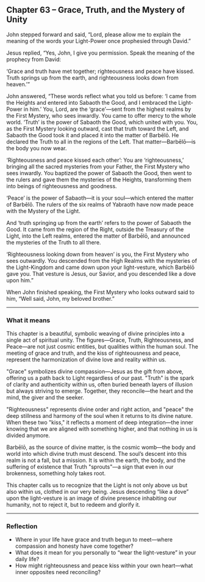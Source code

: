 ## Chapter 63 – Grace, Truth, and the Mystery of Unity

John stepped forward and said, “Lord, please allow me to explain the meaning of the words your Light-Power once prophesied through David.”

Jesus replied, “Yes, John, I give you permission. Speak the meaning of the prophecy from David:

‘Grace and truth have met together; righteousness and peace have kissed.  
Truth springs up from the earth, and righteousness looks down from heaven.’”

John answered, “These words reflect what you told us before: ‘I came from the Heights and entered into Sabaoth the Good, and I embraced the Light-Power in him.’ You, Lord, are the ‘grace’—sent from the highest realms by the First Mystery, who sees inwardly. You came to offer mercy to the whole world. ‘Truth’ is the power of Sabaoth the Good, which united with you. You, as the First Mystery looking outward, cast that truth toward the Left, and Sabaoth the Good took it and placed it into the matter of Barbēlō. He declared the Truth to all in the regions of the Left. That matter—Barbēlō—is the body you now wear.

‘Righteousness and peace kissed each other’: You are ‘righteousness,’ bringing all the sacred mysteries from your Father, the First Mystery who sees inwardly. You baptized the power of Sabaoth the Good, then went to the rulers and gave them the mysteries of the Heights, transforming them into beings of righteousness and goodness.

‘Peace’ is the power of Sabaoth—it is your soul—which entered the matter of Barbēlō. The rulers of the six realms of Yabraoth have now made peace with the Mystery of the Light.

And ‘truth springing up from the earth’ refers to the power of Sabaoth the Good. It came from the region of the Right, outside the Treasury of the Light, into the Left realms, entered the matter of Barbēlō, and announced the mysteries of the Truth to all there.

‘Righteousness looking down from heaven’ is you, the First Mystery who sees outwardly. You descended from the High Realms with the mysteries of the Light-Kingdom and came down upon your light-vesture, which Barbēlō gave you. That vesture is Jesus, our Savior, and you descended like a dove upon him.”

When John finished speaking, the First Mystery who looks outward said to him, “Well said, John, my beloved brother.”

---

### What it means

This chapter is a beautiful, symbolic weaving of divine principles into a single act of spiritual unity. The figures—Grace, Truth, Righteousness, and Peace—are not just cosmic entities, but qualities within the human soul. The meeting of grace and truth, and the kiss of righteousness and peace, represent the harmonization of divine love and reality within us.

"Grace" symbolizes divine compassion—Jesus as the gift from above, offering us a path back to Light regardless of our past. "Truth" is the spark of clarity and authenticity within us, often buried beneath layers of illusion but always striving to emerge. Together, they reconcile—the heart and the mind, the giver and the seeker.

"Righteousness" represents divine order and right action, and "peace" the deep stillness and harmony of the soul when it returns to its divine nature. When these two "kiss," it reflects a moment of deep integration—the inner knowing that we are aligned with something higher, and that nothing in us is divided anymore.

Barbēlō, as the source of divine matter, is the cosmic womb—the body and world into which divine truth must descend. The soul’s descent into this realm is not a fall, but a mission. It is within the earth, the body, and the suffering of existence that Truth "sprouts"—a sign that even in our brokenness, something holy takes root.

This chapter calls us to recognize that the Light is not only above us but also within us, clothed in our very being. Jesus descending “like a dove” upon the light-vesture is an image of divine presence inhabiting our humanity, not to reject it, but to redeem and glorify it.

---

### Reflection

* Where in your life have grace and truth begun to meet—where compassion and honesty have come together?
* What does it mean for you personally to “wear the light-vesture” in your daily life?
* How might righteousness and peace kiss within your own heart—what inner opposites need reconciling?
